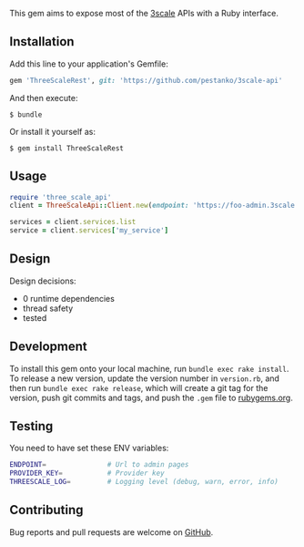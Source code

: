 This gem aims to expose most of the [3scale](http://3scale.net) APIs with a Ruby interface.


## Installation

Add this line to your application's Gemfile:

```ruby
gem 'ThreeScaleRest', git: 'https://github.com/pestanko/3scale-api'
```

And then execute:

    $ bundle

Or install it yourself as:

    $ gem install ThreeScaleRest

## Usage

```ruby
require 'three_scale_api'
client = ThreeScaleApi::Client.new(endpoint: 'https://foo-admin.3scale.net', provider_key: 'foobar', log_level: 'debug')

services = client.services.list
service = client.services['my_service']
```

## Design

Design decisions:

* 0 runtime dependencies
* thread safety
* tested

## Development

To install this gem onto your local machine, run `bundle exec rake install`. 
To release a new version, update the version number in `version.rb`, and then run `bundle exec rake release`, which will create a git tag for the version, push git commits and tags, and push the `.gem` file to [rubygems.org](https://rubygems.org).

## Testing
You need to have set these ENV variables:
```bash
ENDPOINT=               # Url to admin pages
PROVIDER_KEY=           # Provider key
THREESCALE_LOG=         # Logging level (debug, warn, error, info)

```

## Contributing

Bug reports and pull requests are welcome on [GitHub](https://github.com/pestanko/3scale-api).
